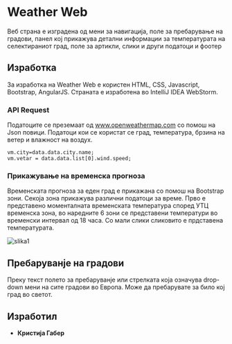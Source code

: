 # Weather Web

Веб страна е изградена од мени за навигација, поле за пребарување на градови, панел кој прикажува детални информации за температурата на селектираниот град, поле за артикли, слики и други податоци и фоотер

## Изработка

За изработка на Weather Web е користен HTML, CSS, Javascript, Bootstrap, AngularJS. Страната е изработена во IntelliJ IDEA WebStorm.

### API Request

Податоците се преземаат од www.openweathermap.com со помош на Json повици. Податоци кои се користат се град, температура, брзина на ветер и влажност на воздух.

```
vm.city=data.data.city.name;
vm.vetar = data.data.list[0].wind.speed;
```

### Прикажување на временска прогноза

Временската прогноза за еден град е прикажана со помош на Bootstrap зони. Секоја зона прикажува различни податоци за време. Прво е представено моменталната временската температура според УТЦ временска зона, во наредните 6 зони се представени температури во временски интервал од 18 часа. Со мали слики сликовито е прдставена температурата.

![slika1](https://user-images.githubusercontent.com/33635431/59307576-14503400-8c9f-11e9-8ee0-96af0ca29afa.PNG)

## Пребаруванје на градови

Преку текст полето за пребаруванје или стрелката која означува drop-down мени на сите градови во Европа. Може да пребарувате за било кој град во светот.

## Изработил

* **Кристија Габер** 


